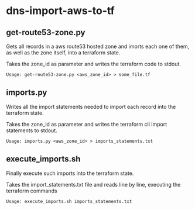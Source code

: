 # dns-import-aws-to-tf

## get-route53-zone.py
Gets all records in a aws route53 hosted zone and imorts each one of them, as well as the zone itself, into a terraform state.

Takes the zone_id as parameter and writes the terraform code to stdout.

```Usage: get-route53-zone.py <aws_zone_id> > some_file.tf```

## imports.py
Writes all the import statements needed to import each record into the terraform state.

Takes the zone_id as parameter and writes the terraform cli import statements to stdout.

```Usage: imports.py <aws_zone_id> > imports_statements.txt```

## execute_imports.sh
Finally execute such imports into the terraform state.

Takes the import_statements.txt file and reads line by line, executing the terraform commands

```Usage: execute_imports.sh imports_statements.txt```

